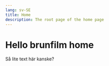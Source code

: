 ```yaml
---
lang: sv-SE
title: Home
description: The root page of the home page
---
```


# Hello brunfilm home

Så lite text här kanske?
